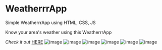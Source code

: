 # WeatherrrApp

Simple WeatherrrApp using HTML, CSS, JS

Know your area's weather using this WeatherrrApp

*Check it out* [HERE](https://nx17bruh.github.io/WeatherrrApp/)
![image](https://github.com/nx17bruh/WeatherrrApp/assets/134150626/b707389b-4cd8-46a7-a05f-aa72b7294821)
![image](https://github.com/nx17bruh/WeatherrrApp/assets/134150626/c40a00de-4a86-491b-a6eb-fd3eec1f5314)
![image](https://github.com/nx17bruh/WeatherrrApp/assets/134150626/fee9cf28-c6cd-4286-b51f-af9ab2d61560)
![image](https://github.com/nx17bruh/WeatherrrApp/assets/134150626/ba18aa16-490d-46c9-902a-b97b188e11cd)
![image](https://github.com/nx17bruh/WeatherrrApp/assets/134150626/e30dc3dd-992e-4eb0-a28a-1327ca2a8eff)
![image](https://github.com/nx17bruh/WeatherrrApp/assets/134150626/8bf8565d-e4f9-4128-adda-35ba9bef6931)


